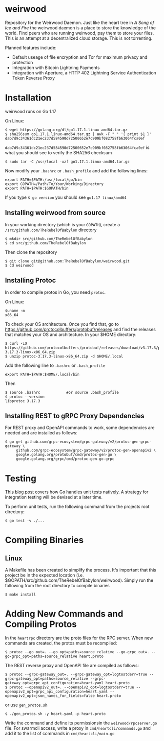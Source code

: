 # weirwood

Repository for the Weirwood Daemon. Just like the heart tree in *A Song of Ice and Fire* the weirwood daemon is a place to store the knowledge of the world. Find peers who are running weirwood, pay them to store your files. This is an attempt at a decentralized cloud storage. This is not torrenting.

Planned features include:
- Default useage of file encryption and Tor for maximum privacy and protection
- Integration with Bitcoin Lightning Payments
- Integration with Aperture, a HTTP 402 Lightning Service Authentication Token Reverse Proxy

# Installation

weirwood runs on Go 1.17

On Linux:

```
$ wget https://golang.org/dl/go1.17.1.linux-amd64.tar.gz
$ sha256sum go1.17.1.linux-amd64.tar.gz | awk -F " " '{ print $1 }'
dab7d9c34361dc21ec237d584590d72500652e7c909bf082758fb63064fca0ef
```
`dab7d9c34361dc21ec237d584590d72500652e7c909bf082758fb63064fca0ef` is what you should see to verify the SHA256 checksum
```
$ sudo tar -C /usr/local -xzf go1.17.1.linux-amd64.tar.gz
```
Now modify your `.bashrc` or `.bash_profile` and add the following lines:
```
export PATH=$PATH:/usr/local/go/bin
export GOPATH=/Path/To/Your/Working/Directory
export PATH=$PATH:$GOPATH/bin
```
If you type `$ go version` you should see `go1.17 linux/amd64`

## Installing weirwood from source

In your working directory (which is your `GOPATH`), create a `/src/github.com/TheRebelOfBabylon` directory
```
$ mkdir src/github.com/TheRebelOfBabylon
$ cd src/github.com/TheRebelOfBabylon
```
Then clone the repository
```
$ git clone git@github.com:TheRebelOfBabylon/weirwood.git
$ cd weirwood
```

## Installing Protoc

In order to compile protos in Go, you need `protoc`.

On Linux:

```
$uname -m
x86_64
```
To check your OS architecture. Once you find that, go to https://github.com/protocolbuffers/protobuf/releases and find the releases that matches your OS and architecture. In your $HOME directory:
```
$ curl -LO https://github.com/protocolbuffers/protobuf/releases/download/v3.17.3/protoc-3.17.3-linux-x86_64.zip
$ unzip protoc-3.17.3-linux-x86_64.zip -d $HOME/.local
```
Add the following line to `.bashrc` or `.bash_profile`
```
export PATH=$PATH:$HOME/.local/bin
```
Then
```
$ source .bashrc            #or source .bash_profile
$ protoc --version
libprotoc 3.17.3
```
## Installing REST to gRPC Proxy Dependencies

For REST proxy and OpenAPI commands to work, some dependencies are needed and are installed as follows:
```
$ go get github.com/grpc-ecosystem/grpc-gateway/v2/protoc-gen-grpc-gateway \
     github.com/grpc-ecosystem/grpc-gateway/v2/protoc-gen-openapiv2 \
     google.golang.org/protobuf/cmd/protoc-gen-go \
     google.golang.org/grpc/cmd/protoc-gen-go-grpc
```

# Testing

[This blog post](https://blog.alexellis.io/golang-writing-unit-tests/) covers how Go handles unit tests natively. A strategy for integration testing will be devised at a later time. 

To perform unit tests, run the following command from the projects root directory:
```
$ go test -v ./...
```

# Compiling Binaries

## Linux
A Makefile has been created to simplify the process. It's important that this project be in the expected location (i.e. $GOPATH/src/github.com/TheRebelOfBabylon/weirwood). Simply run the following from the root directory to compile binaries
```
$ make install
```

# Adding New Commands and Compiling Protos
In the `heartrpc` directory are the proto files for the RPC server. When new commands are created, the protos must be recompiled:
```
$ protoc --go_out=. --go_opt=paths=source_relative --go-grpc_out=. --go-grpc_opt=paths=source_relative heart.proto
```
The REST reverse proxy and OpenAPI file are compiled as follows:
```
$ protoc --grpc-gateway_out=. --grpc-gateway_opt=logtostderr=true --grpc-gateway_opt=paths=source_relative --grpc-gateway_opt=grpc_api_configuration=heart.yaml heart.proto
$ protoc --openapiv2_out=. --openapiv2_opt=logtostderr=true --openapiv2_opt=grpc_api_configuration=heart.yaml --openapiv2_opt=json_names_for_fields=false heart.proto
```
or use `gen_protos.sh`
```
$ ./gen_protos.sh -y heart.yaml -p heart.proto
```

Write the command and define its permissionsin the `weirwood/rpcserver.go` file. For swarmcli access, write a proxy in `cmd/heartcli/commands.go` and add it to the list of commands in `cmd/heartcli/main.go`